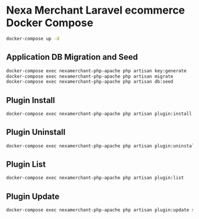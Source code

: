 # Nexa Merchant Laravel ecommerce Docker Compose

```bash
docker-compose up -d
```

## Application DB Migration and Seed
```bash
docker-compose exec nexamerchant-php-apache php artisan key:generate
docker-compose exec nexamerchant-php-apache php artisan migrate
docker-compose exec nexamerchant-php-apache php artisan db:seed
```

## Plugin Install

```bash
docker-compose exec nexamerchant-php-apache php artisan plugin:install shopify
```

## Plugin Uninstall

```bash
docker-compose exec nexamerchant-php-apache php artisan plugin:uninstall shopify
```

## Plugin List

```bash
docker-compose exec nexamerchant-php-apache php artisan plugin:list
```

## Plugin Update

```bash
docker-compose exec nexamerchant-php-apache php artisan plugin:update shopify
```
